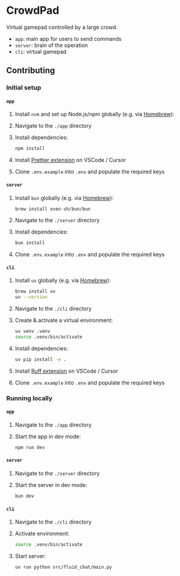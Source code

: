# CrowdPad

Virtual gamepad controlled by a large crowd.

- `app`: main app for users to send commands
- `server`: brain of the operation
- `cli`: virtual gamepad

## Contributing

### Initial setup

#### `app`

1. Install `nvm` and set up Node.js/npm globally (e.g. via [Homebrew](https://brew.sh/)):

1. Navigate to the `./app` directory

1. Install dependencies:

   ```bash
   npm install
   ```

1. Install [Prettier extension](https://marketplace.visualstudio.com/items?itemName=esbenp.prettier-vscode) on VSCode / Cursor

1. Clone `.env.example` into `.env` and populate the required keys

#### `server`

1. Install `bun` globally (e.g. via [Homebrew](https://brew.sh/)):

   ```bash
   brew install oven-sh/bun/bun
   ```

1. Navigate to the `./server` directory

1. Install dependencies:

   ```bash
   bun install
   ```

1. Clone `.env.example` into `.env` and populate the required keys

#### `cli`

1. Install `uv` globally (e.g. via [Homebrew](https://brew.sh/)):

   ```bash
   brew install uv
   uv --version
   ```

1. Navigate to the `./cli` directory

1. Create & activate a virtual environment:

   ```bash
   uv venv .venv
   source .venv/bin/activate
   ```

1. Install dependencies:

   ```bash
   uv pip install -e .
   ```

1. Install [Ruff extension](https://marketplace.visualstudio.com/items?itemName=charliermarsh.ruff) on VSCode / Cursor

1. Clone `.env.example` into `.env` and populate the required keys

### Running locally

#### `app`

1. Navigate to the `./app` directory

1. Start the app in dev mode:

   ```bash
   npm run dev
   ```

#### `server`

1. Navigate to the `./server` directory

1. Start the server in dev mode:

   ```bash
   bun dev
   ```

#### `cli`

1. Navigate to the `./cli` directory

1. Activate environment:

   ```bash
   source .venv/bin/activate
   ```

1. Start server:
   ```bash
   uv run python src/fluid_chat/main.py
   ```

